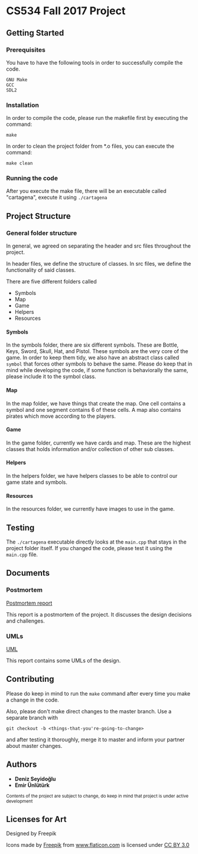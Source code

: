 # CS534 Fall 2017 Project

## Getting Started

### Prerequisites

You have to have the following tools in order to successfully compile the code.
```
GNU Make
GCC
SDL2
```

### Installation

In order to compile the code, please run the makefile first by executing the command: 
```
make
```

In order to clean the project folder from \*.o files, you can execute the command:
```
make clean
```

### Running the code

After you execute the make file, there will be an executable called
"cartagena", execute it using `./cartagena`




## Project Structure

### General folder structure
In general, we agreed on separating the header and 
src files throughout the project. 

In header files, we define the structure of classes. 
In src files, we define the functionality of said classes. 

There are five different folders called 
* Symbols
* Map
* Game
* Helpers
* Resources


#### Symbols

In the symbols folder, there are six different symbols. These are Bottle, Keys, Sword, Skull, Hat, and Pistol. 
These symbols are the very core of the game. In order to keep them tidy, we also have an abstract class called 
`symbol` that forces other symbols to behave the same. Please do keep that in mind while developing the code,
if some function is behaviorally the same, please include it to the symbol class.

#### Map

In the map folder, we have things that create the map. One cell contains a symbol and one segment contains 6
of these cells. A map also contains pirates which move according to the players.

#### Game

In the game folder, currently we have cards and map. These are the highest classes that holds information 
and/or collection of other sub classes.

#### Helpers

In the helpers folder, we have helpers classes to be able to control our game state and symbols.

#### Resources

In the resources folder, we currently have images to use in the game.

## Testing 

The `./cartagena` executable directly looks at the `main.cpp` that
stays in the project folder itself. If you changed the code, please
test it using the `main.cpp` file.

## Documents

### Postmortem

[Postmortem report](./POSTMORTEM.md)

This report is a postmortem of the project. It discusses the design decisions
and challenges.

### UMLs

[UML](./UML.md)

This report contains some UMLs of the design.

## Contributing

Please do keep in mind to run the `make` command after every time you
make a change in the code. 


Also, please don't make direct changes to the master branch. Use a 
separate branch with 
```
git checkout -b <things-that-you're-going-to-change>
```
and after testing it thoroughly, merge it to master and inform your
partner about master changes. 

## Authors
* **Deniz Seyidoğlu**
* **Emir Ünlütürk**

<sup>Contents of the project are subject to change, do keep in mind that project is under active development</sup>

## Licenses for Art

Designed by Freepik
<div>Icons made by <a href="http://www.freepik.com" title="Freepik">Freepik</a> from <a href="http://www.flaticon.com" title="Flaticon">www.flaticon.com</a> is licensed under <a href="http://creativecommons.org/licenses/by/3.0/" title="Creative Commons BY 3.0">CC BY 3.0</a></div>
